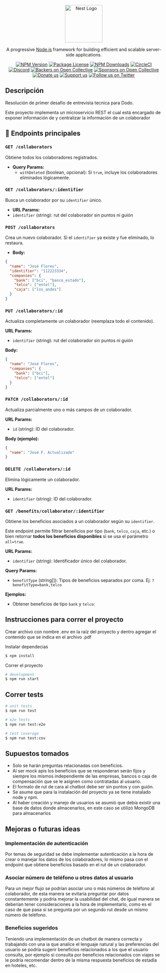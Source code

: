 <p align="center">
  <a href="http://nestjs.com/" target="blank"><img src="https://nestjs.com/img/logo-small.svg" width="120" alt="Nest Logo" /></a>
</p>

[circleci-image]: https://img.shields.io/circleci/build/github/nestjs/nest/master?token=abc123def456
[circleci-url]: https://circleci.com/gh/nestjs/nest

  <p align="center">A progressive <a href="http://nodejs.org" target="_blank">Node.js</a> framework for building efficient and scalable server-side applications.</p>
    <p align="center">
<a href="https://www.npmjs.com/~nestjscore" target="_blank"><img src="https://img.shields.io/npm/v/@nestjs/core.svg" alt="NPM Version" /></a>
<a href="https://www.npmjs.com/~nestjscore" target="_blank"><img src="https://img.shields.io/npm/l/@nestjs/core.svg" alt="Package License" /></a>
<a href="https://www.npmjs.com/~nestjscore" target="_blank"><img src="https://img.shields.io/npm/dm/@nestjs/common.svg" alt="NPM Downloads" /></a>
<a href="https://circleci.com/gh/nestjs/nest" target="_blank"><img src="https://img.shields.io/circleci/build/github/nestjs/nest/master" alt="CircleCI" /></a>
<a href="https://discord.gg/G7Qnnhy" target="_blank"><img src="https://img.shields.io/badge/discord-online-brightgreen.svg" alt="Discord"/></a>
<a href="https://opencollective.com/nest#backer" target="_blank"><img src="https://opencollective.com/nest/backers/badge.svg" alt="Backers on Open Collective" /></a>
<a href="https://opencollective.com/nest#sponsor" target="_blank"><img src="https://opencollective.com/nest/sponsors/badge.svg" alt="Sponsors on Open Collective" /></a>
  <a href="https://paypal.me/kamilmysliwiec" target="_blank"><img src="https://img.shields.io/badge/Donate-PayPal-ff3f59.svg" alt="Donate us"/></a>
    <a href="https://opencollective.com/nest#sponsor"  target="_blank"><img src="https://img.shields.io/badge/Support%20us-Open%20Collective-41B883.svg" alt="Support us"></a>
  <a href="https://twitter.com/nestframework" target="_blank"><img src="https://img.shields.io/twitter/follow/nestframework.svg?style=social&label=Follow" alt="Follow us on Twitter"></a>
</p>
  <!--[![Backers on Open Collective](https://opencollective.com/nest/backers/badge.svg)](https://opencollective.com/nest#backer)
  [![Sponsors on Open Collective](https://opencollective.com/nest/sponsors/badge.svg)](https://opencollective.com/nest#sponsor)-->

## Descripción

Resolución de primer desafío de entrevista tecnica para Dodo.

Este proyecto implementa un microservicio REST el cual está encargado de exponer información de y centralizar la información de un colaborador

## 🧾 Endpoints principales

### `GET /collaborators`
Obtiene todos los colaboradores registrados.

- **Query Params:**
  - `withDeleted` (boolean, opcional): Si `true`, incluye los colaboradores eliminados lógicamente.

### `GET /collaborators/:identifier`
Busca un colaborador por su `identifier` único.

- **URL Params:**
- `identifier` (string): rut del colaborador sin puntos ni guión

### `POST /collaborators`
Crea un nuevo colaborador. Si el `identifier` ya existe y fue eliminado, lo restaura.

- **Body:**
```json
{
  "name": "José Flores",
  "identifier": "112223334",
  "companies": {
    "bank": ["bci", "banco_estado"],
    "telco": ["entel"],
    "caja": ["los_andes"]
  }
}
```

### `PUT /collaborators/:id`
Actualiza completamente un colaborador (reemplaza todo el contenido).

**URL Params:**

- `identifier` (string): rut del colaborador sin puntos ni guión

**Body:**
```json
{
  "name": "José Flores",
  "companies": {
    "bank": ["bci"],
    "telco": ["entel"]
  }
}
```

### `PATCH /collaborators/:id`
Actualiza parcialmente uno o más campos de un colaborador.

**URL Params:**

- `id` (string): ID del colaborador.

**Body (ejemplo):**
```json
{
  "name": "José F. Actualizado"
}
```

### `DELETE /collaborators/:id`
Elimina lógicamente un colaborador.

**URL Params:**

- `identifier` (string): ID del colaborador.

### `GET /benefits/collaborator/:identifier`
Obtiene los beneficios asociados a un colaborador según su `identifier`.

Este endpoint permite filtrar beneficios por tipo (`bank`, `telco`, `caja`, etc.) o bien retornar **todos los beneficios disponibles** si se usa el parámetro `all=true`.

**URL Params:**

- `identifier` (string): Identificador único del colaborador.

**Query Params:**

- `benefitType` (string[]): Tipos de beneficios separados por coma. Ej: `?benefitType=bank,telco`

**Ejemplos:**

- Obtener beneficios de tipo `bank` y `telco`:

## Instrucciones para correr el proyecto

Crear archivo con nombre .env en la raíz del proyecto y dentro agregar el contenido que se indica en el archivo .pdf

Instalar dependecias
```bash
$ npm install
```

Correr el proyecto

```bash
# development
$ npm run start
```

## Correr tests

```bash
# unit tests
$ npm run test

# e2e tests
$ npm run test:e2e

# test coverage
$ npm run test:cov
```
## Supuestos tomados

- Solo se harán preguntas relacionadas con beneficios.
- Al ser mock apis los beneficios que se responderan serán fijos y siempre los mismos independiente de las empresas, bancos o caja de compensación que se le asignen como contratadas al usuario.
- El formato de rut de cara al chatbot debe ser sin puntos y con guión.
- Se asume que para la instalación del proyecto ya se tiene instalado node y npm.
- Al haber creación y manejo de usuarios se asumió que debía existir una base de datos donde almacenarlos, en este caso se utilizó MongoDB para almacenarlos

## Mejoras o futuras ideas

### Implementación de autenticación

Por temas de seguridad se debe implementar autenticación a la hora de crear o manejar los datos de los colaboradores, lo mismo pasa con el endpoint que obtiene beneficios basado en el rut de un colaborador.

### Asociar número de teléfono u otros datos al usuario

Para un mejor flujo se podrían asociar uno o más números de teléfono al colaborador, de esta manera se evitaria preguntar por datos constantemente y podría mejorar la usabilidad del chat, de igual manera se deberían tener consideraciones a la hora de implementarlo, como es el caso de que pasa si se pregunta por un segundo rut desde un mismo número de teléfono.

### Beneficios sugeridos

Teniendo una implementación de un chatbot de manera correcta y trabajando con una ia que analice el lenguaje natural y las preferencias del usuario se podría sugerir beneficios relacionados a los que el usuario consulta, por ejemplo si consulta por beneficios relacionados con viajes se le podría recomendar dentro de la misma respuesta beneficios de estadía en hoteles, etc.
